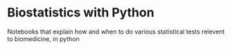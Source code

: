 # Biostatistics with Python

Notebooks that explain how and when to do various statistical tests relevent to biomedicine, in python
